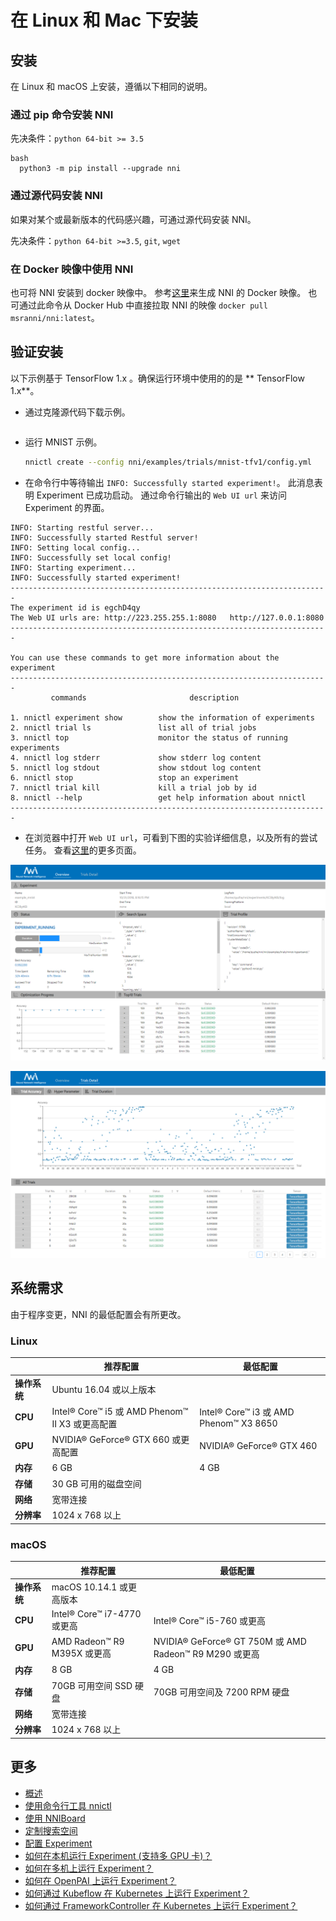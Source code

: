 # 在 Linux 和 Mac 下安装

## 安装

在 Linux 和 macOS 上安装，遵循以下相同的说明。

### 通过 pip 命令安装 NNI

先决条件：`python 64-bit >= 3.5`

    bash
      python3 -m pip install --upgrade nni

### 通过源代码安装 NNI

如果对某个或最新版本的代码感兴趣，可通过源代码安装 NNI。

先决条件：`python 64-bit >=3.5`, `git`, `wget`

    

### 在 Docker 映像中使用 NNI

也可将 NNI 安装到 docker 映像中。 参考[这里](../deployment/docker/README.md)来生成 NNI 的 Docker 映像。 也可通过此命令从 Docker Hub 中直接拉取 NNI 的映像 `docker pull msranni/nni:latest`。

## 验证安装

以下示例基于 TensorFlow 1.x 。确保运行环境中使用的的是 ** TensorFlow 1.x**。

* 通过克隆源代码下载示例。
    
    ```bash
    
    ```

* 运行 MNIST 示例。
    
    ```bash
    nnictl create --config nni/examples/trials/mnist-tfv1/config.yml
    ```

* 在命令行中等待输出 `INFO: Successfully started experiment!`。 此消息表明 Experiment 已成功启动。 通过命令行输出的 `Web UI url` 来访问 Experiment 的界面。

```text
INFO: Starting restful server...
INFO: Successfully started Restful server!
INFO: Setting local config...
INFO: Successfully set local config!
INFO: Starting experiment...
INFO: Successfully started experiment!
-----------------------------------------------------------------------
The experiment id is egchD4qy
The Web UI urls are: http://223.255.255.1:8080   http://127.0.0.1:8080
-----------------------------------------------------------------------

You can use these commands to get more information about the experiment
-----------------------------------------------------------------------
         commands                       description

1. nnictl experiment show        show the information of experiments
2. nnictl trial ls               list all of trial jobs
3. nnictl top                    monitor the status of running experiments
4. nnictl log stderr             show stderr log content
5. nnictl log stdout             show stdout log content
6. nnictl stop                   stop an experiment
7. nnictl trial kill             kill a trial job by id
8. nnictl --help                 get help information about nnictl
-----------------------------------------------------------------------
```

* 在浏览器中打开 `Web UI url`，可看到下图的实验详细信息，以及所有的尝试任务。 查看[这里](../Tutorial/WebUI.md)的更多页面。

![概述](../../img/webui_overview_page.png)

![详细说明](../../img/webui_trialdetail_page.png)

## 系统需求

由于程序变更，NNI 的最低配置会有所更改。

### Linux

|          | 推荐配置                                      | 最低配置                                  |
| -------- | ----------------------------------------- | ------------------------------------- |
| **操作系统** | Ubuntu 16.04 或以上版本                        |                                       |
| **CPU**  | Intel® Core™ i5 或 AMD Phenom™ II X3 或更高配置 | Intel® Core™ i3 或 AMD Phenom™ X3 8650 |
| **GPU**  | NVIDIA® GeForce® GTX 660 或更高配置            | NVIDIA® GeForce® GTX 460              |
| **内存**   | 6 GB                                      | 4 GB                                  |
| **存储**   | 30 GB 可用的磁盘空间                             |                                       |
| **网络**   | 宽带连接                                      |                                       |
| **分辨率**  | 1024 x 768 以上                             |                                       |

### macOS

|          | 推荐配置                     | 最低配置                                               |
| -------- | ------------------------ | -------------------------------------------------- |
| **操作系统** | macOS 10.14.1 或更高版本      |                                                    |
| **CPU**  | Intel® Core™ i7-4770 或更高 | Intel® Core™ i5-760 或更高                            |
| **GPU**  | AMD Radeon™ R9 M395X 或更高 | NVIDIA® GeForce® GT 750M 或 AMD Radeon™ R9 M290 或更高 |
| **内存**   | 8 GB                     | 4 GB                                               |
| **存储**   | 70GB 可用空间 SSD 硬盘         | 70GB 可用空间及 7200 RPM 硬盘                             |
| **网络**   | 宽带连接                     |                                                    |
| **分辨率**  | 1024 x 768 以上            |                                                    |

## 更多

* [概述](../Overview.md)
* [使用命令行工具 nnictl](Nnictl.md)
* [使用 NNIBoard](WebUI.md)
* [定制搜索空间](SearchSpaceSpec.md)
* [配置 Experiment](ExperimentConfig.md)
* [如何在本机运行 Experiment (支持多 GPU 卡)？](../TrainingService/LocalMode.md)
* [如何在多机上运行 Experiment？](../TrainingService/RemoteMachineMode.md)
* [如何在 OpenPAI 上运行 Experiment？](../TrainingService/PaiMode.md)
* [如何通过 Kubeflow 在 Kubernetes 上运行 Experiment？](../TrainingService/KubeflowMode.md)
* [如何通过 FrameworkController 在 Kubernetes 上运行 Experiment？](../TrainingService/FrameworkControllerMode.md)